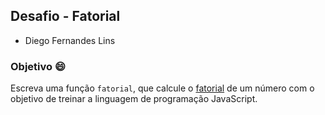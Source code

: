 ## Desafio - Fatorial

- Diego Fernandes Lins

### Objetivo 😄

Escreva uma função `fatorial`, que calcule o [fatorial](https://pt.wikipedia.org/wiki/fatorial) de um número com o objetivo de treinar a linguagem de programação JavaScript.
